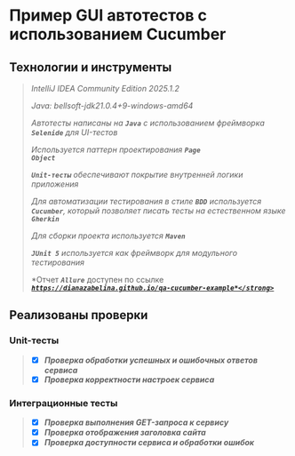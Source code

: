 # Пример GUI автотестов с использованием Cucumber

## Технологии и инструменты

>*IntelliJ IDEA Community Edition 2025.1.2*
>
>*Java: bellsoft-jdk21.0.4+9-windows-amd64*
>
>*Автотесты написаны на <code><strong>*Java*</strong></code> с использованием фреймворка <code><strong>*Selenide*</strong></code> для UI-тестов*
>
>*Используется паттерн проектирования <code><strong>*Page Object*</strong></code>*
>
>*<code><strong>*Unit-тесты*</strong></code> обеспечивают покрытие внутренней логики приложения*
>
>*Для автоматизации тестирования в стиле <code><strong>*BDD*</strong></code> используется <code><strong>*Cucumber*</strong></code>, который позволяет писать тесты на естественном языке <code><strong>*Gherkin*</strong></code>*
>
>*Для сборки проекта используется <code><strong>*Maven*</strong></code>*
>
>*<code><strong>*JUnit 5*</strong></code> используется как фреймворк для модульного тестирования*
>
>*Отчет <code><strong>*Allure*</strong></code> доступен по ссылке <code><strong>*https://dianazabelina.github.io/qa-cucumber-example*</strong></code>*
>

## Реализованы проверки

### Unit-тесты

> - [x] *Проверка обработки успешных и ошибочных ответов сервиса*
> - [x] *Проверка корректности настроек сервиса*

### Интеграционные тесты

> - [x] *Проверка выполнения GET-запроса к сервису*
> - [x] *Проверка отображения заголовка сайта*
> - [x] *Проверка доступности сервиса и обработки ошибок*